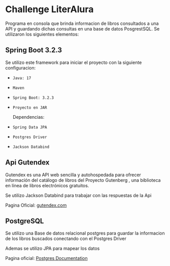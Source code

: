 # Challenge LiterAlura

  Programa en consola que brinda informacion de libros consultados a una API y guardando dichas consultas en una base de datos PosgrestSQL.
  Se utilizaron los siguientes elementos:

## Spring Boot 3.2.3

Se utilizo este framework para iniciar el proyecto con la siguiente configuracion:
- `Java: 17`
- `Maven`
- `Spring Boot: 3.2.3`
- `Proyecto en JAR`

  Dependencias:
- `Spring Data JPA`
- `Postgres Driver`
- `Jackson Databind`

## Api Gutendex

  Gutendex es una API web sencilla y autohospedada para ofrecer información del catálogo de libros del Proyecto Gutenberg ,
  una biblioteca en línea de libros electrónicos gratuitos.
  
  Se utilizo Jackson Databind para trabajar con las respuestas de la Api
  
  Pagina Oficial:  [gutendex.com](https://gutendex.com/)

## PostgreSQL

Se utilizo una Base de datos relacional postgres para guardar la informacion de los libros buscados conectando con 
el Postgres Driver

Ademas se utilizo JPA para mapear los datos

Pagina oficial: [Postgres Documentation](https://www.postgresql.org/docs/)
